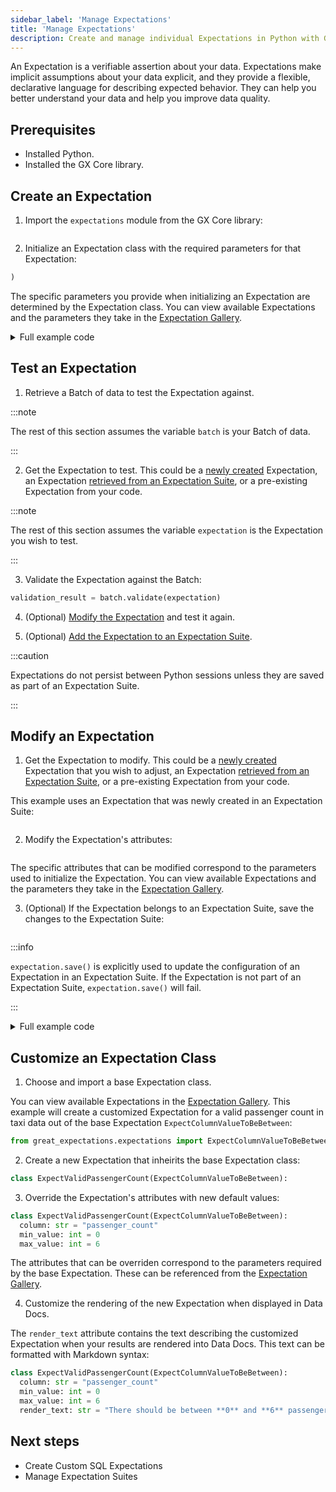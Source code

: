 ```yaml
---
sidebar_label: 'Manage Expectations'
title: 'Manage Expectations'
description: Create and manage individual Expectations in Python with GX Core.
---
```


An Expectation is a verifiable assertion about your data. Expectations make implicit assumptions about your data explicit, and they provide a flexible, declarative language for describing expected behavior. They can help you better understand your data and help you improve data quality. 

## Prerequisites


- Installed Python.
- Installed the GX Core library.

## Create an Expectation

1. Import the `expectations` module from the GX Core library:
   
  ```python title="Python code" name="tests/integration/docusaurus/core/expectations/create_an_expectation.py imports"
  ```

2. Initialize an Expectation class with the required parameters for that Expectation:

  ```python title="Python code" name="tests/integration/docusaurus/core/expectations/create_an_expectation.py initialize Expectations"
)
  ```

  The specific parameters you provide when initializing an Expectation are determined by the Expectation class.  You can view available Expectations and the parameters they take in the [Expectation Gallery](https://greatexpectations.io/expectations).

<details><summary>Full example code</summary>
<p>

```python title="Python code" name="tests/integration/docusaurus/core/expectations/create_an_expectation.py full example code"
```

</p>
</details>

## Test an Expectation

<!-- TODO: Replace the sample code with snippets from example scripts under test -->

1. Retrieve a Batch of data to test the Expectation against.

  :::note
  
  The rest of this section assumes the variable `batch` is your Batch of data.

  :::

2. Get the Expectation to test.  This could be a [newly created](#create-an-expectation) Expectation, an Expectation [retrieved from an Expectation Suite](/core/expectation_suites/manage_expectation_suites.md#get-an-expectation), or a pre-existing Expectation from your code.
  
  :::note

  The rest of this section assumes the variable `expectation` is the Expectation you wish to test.

  :::

3. Validate the Expectation against the Batch:

  ```python title="Python code"
validation_result = batch.validate(expectation)
  ```

4. (Optional) [Modify the Expectation](#modify-an-expectation) and test it again.
 
5. (Optional) [Add the Expectation to an Expectation Suite](/core/expectation_suites/manage_expectation_suites.md#add-expectations-to-an-expectation-suite).
   
  :::caution 

  Expectations do not persist between Python sessions unless they are saved as part of an Expectation Suite.

  :::

## Modify an Expectation

1. Get the Expectation to modify.  This could be a [newly created](#create-an-expectation) Expectation that you wish to adjust, an Expectation [retrieved from an Expectation Suite](/core/expectation_suites/manage_expectation_suites.md#get-an-expectation), or a pre-existing Expectation from your code.  

  This example uses an Expectation that was newly created in an Expectation Suite:

  ```python title="Python code" name="core/expectations/_examples/edit_an_expectation.py get expectation"
  ```

2. Modify the Expectation's attributes:

  ```python title="Python code" name="core/expectations/_examples/edit_an_expectation.py modify attributes"
  ```

  The specific attributes that can be modified correspond to the parameters used to initialize the Expectation.  You can view available Expectations and the parameters they take in the [Expectation Gallery](https://greatexpectations.io/expectations).

3. (Optional) If the Expectation belongs to an Expectation Suite, save the changes to the Expectation Suite:

  ```python title="Python code" name="core/expectations/_examples/edit_an_expectation.py save the Expectation"
  ```

  :::info

  `expectation.save()` is explicitly used to update the configuration of an Expectation in an Expectation Suite.  If the Expectation is not part of an Expectation Suite, `expectation.save()` will fail.

  :::

<details><summary>Full example code</summary>
<p>

```python title="Python code" name="core/expectations/_examples/edit_an_expectation.py full example code
```

</p>
</details>

## Customize an Expectation Class

<!-- TODO: Replace code examples with snippets from scripts under test -->

1. Choose and import a base Expectation class.

  You can view available Expectations in the [Expectation Gallery](https://greatexpectations.io/expectations).  This example will create a customized Expectation for a valid passenger count in taxi data out of the base Expectation `ExpectColumnValueToBeBetween`:

  ```python title="Python code"
from great_expectations.expectations import ExpectColumnValueToBeBetween
  ```

2. Create a new Expectation that inheirits the base Expectation class:

 ```python title="Python code"
class ExpectValidPassengerCount(ExpectColumnValueToBeBetween):
 ```

3. Override the Expectation's attributes with new default values:

  ```python title="Python code"
class ExpectValidPassengerCount(ExpectColumnValueToBeBetween):
    column: str = "passenger_count"
    min_value: int = 0
    max_value: int = 6
  ```

  The attributes that can be overriden correspond to the parameters required by the base Expectation.  These can be referenced from the [Expectation Gallery](https://greatexpectations.io/expectations).

4. Customize the rendering of the new Expectation when displayed in Data Docs.

  The `render_text` attribute contains the text describing the customized Expectation when your results are rendered into Data Docs.  This text can be formatted with Markdown syntax:

  ```python title="Python code"
class ExpectValidPassengerCount(ExpectColumnValueToBeBetween):
    column: str = "passenger_count"
    min_value: int = 0
    max_value: int = 6
    render_text: str = "There should be between **0** and **6** passengers."
  ```

## Next steps

- Create Custom SQL Expectations
- Manage Expectation Suites